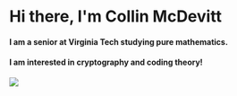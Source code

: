 <h1 align="Left">Hi there, I'm Collin McDevitt</h1>

<h4 align="Left"> I am a senior at Virginia Tech studying pure mathematics.</h4>
<h4 aligb = "Left"> I am interested in cryptography and coding theory!</h4>

<span align="left">

<img src="https://github-readme-stats.vercel.app/api/top-langs/?username=cmcdev-code&layout=donut&theme=gruvbox&langs_count=4">
  
</span>
